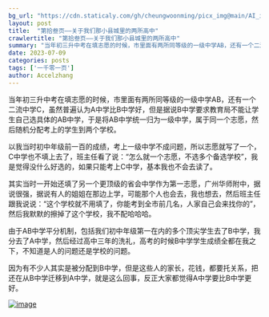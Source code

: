 ```yaml
---
bg_url: "https://cdn.staticaly.com/gh/cheungwoonming/picx_img@main/AI_img/AI-image-019.jpg"
layout: post
title:  "第拾叁页——关于我们那小县城里的两所高中"
crawlertitle: "第拾叁页——关于我们那小县城里的两所高中"
summary: "当年初三升中考在填志愿的时候，市里面有两所同等级的一级中学AB，还有一个二流中学C，虽然普遍认为A中学比B中学好，但是据说B中学要求教育局不能让学生自己选具体的AB中学..."
date: 2023-07-09
categories: posts
tags: ['一千零一页']
author: Accelzhang
---
```


当年初三升中考在填志愿的时候，市里面有两所同等级的一级中学AB，还有一个二流中学C，虽然普遍认为A中学比B中学好，但是据说B中学要求教育局不能让学生自己选具体的AB中学，于是将AB中学统一归为一级中学，属于同一个志愿，然后随机分配考上的学生到两个学校。

以我当时初中年级前一百的成绩，考上一级中学不成问题，所以志愿就写了一个，C中学也不填上去了，班主任看了说：“怎么就一个志愿，不选多个备选学校”，我是觉得没什么好选的，如果只能考上C中学，基本我也不会去读了。

其实当时一开始还填了另一个更顶级的省会中学作为第一志愿，广州华师附中，据说很强，据说有人的姐姐在那边上学，可能那个人也会去，我也想去，然后班主任跟我说说：“这个学校就不用填了，你能考到全市前几名，人家自己会来找你的”，然后我默默的擦掉了这个学校，我不配哈哈哈。

由于AB中学平分机制，包括我们初中年级第一在内的多个顶尖学生去了B中学，我分去了A中学，然后经过高中三年的洗礼，高考的时候B中学学生成绩全都在我之下，不知道是人的问题还是学校的问题。

因为有不少人其实是被分配到B中学，但是这些人的家长，花钱，都要托关系，把还在从B中学迁移到A中学，就是这么回事，反正大家都觉得A中学要比B中学更好。

[![image](https://cdn.staticaly.com/gh/cheungwoonming/picx_img@main/AI_img/AI-image-019.jpg)](https://cdn.staticaly.com/gh/cheungwoonming/picx_img@main/AI_img/AI-image-019.jpg)
